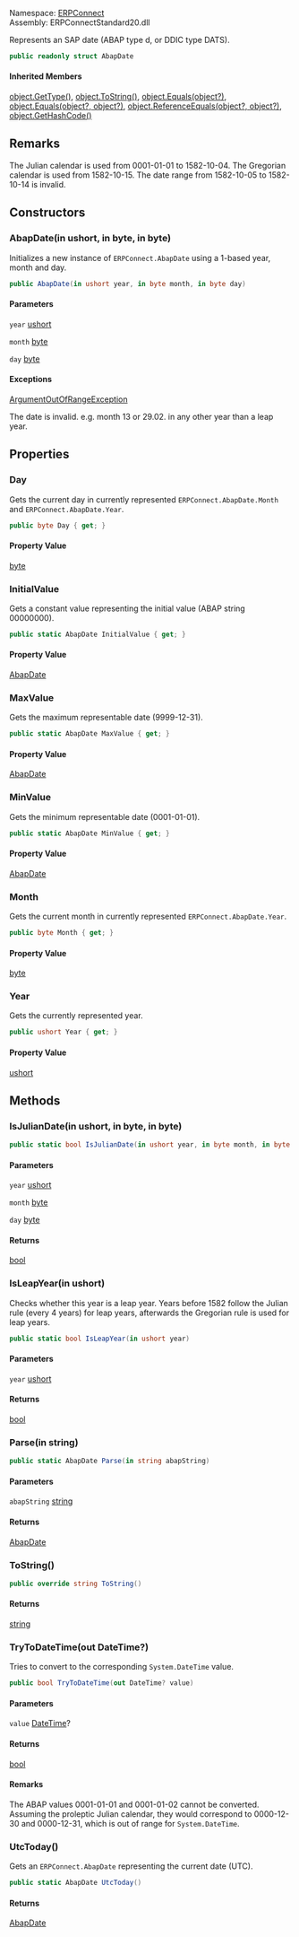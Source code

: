 Namespace: [ERPConnect](../)\
Assembly: ERPConnectStandard20.dll

Represents an SAP date (ABAP type d, or DDIC type DATS).

```csharp
public readonly struct AbapDate

```

#### Inherited Members

[object.GetType()](https://learn.microsoft.com/dotnet/api/system.object.gettype), [object.ToString()](https://learn.microsoft.com/dotnet/api/system.object.tostring), [object.Equals(object?)](<https://learn.microsoft.com/dotnet/api/system.object.equals#system-object-equals(system-object)>), [object.Equals(object?, object?)](<https://learn.microsoft.com/dotnet/api/system.object.equals#system-object-equals(system-object-system-object)>), [object.ReferenceEquals(object?, object?)](https://learn.microsoft.com/dotnet/api/system.object.referenceequals), [object.GetHashCode()](https://learn.microsoft.com/dotnet/api/system.object.gethashcode)

## Remarks

The Julian calendar is used from 0001-01-01 to 1582-10-04. The Gregorian calendar is used from 1582-10-15. The date range from 1582-10-05 to 1582-10-14 is invalid.

## Constructors

### AbapDate(in ushort, in byte, in byte)

Initializes a new instance of `ERPConnect.AbapDate` using a 1-based year, month and day.

```csharp
public AbapDate(in ushort year, in byte month, in byte day)

```

#### Parameters

`year` [ushort](https://learn.microsoft.com/dotnet/api/system.uint16)

`month` [byte](https://learn.microsoft.com/dotnet/api/system.byte)

`day` [byte](https://learn.microsoft.com/dotnet/api/system.byte)

#### Exceptions

[ArgumentOutOfRangeException](https://learn.microsoft.com/dotnet/api/system.argumentoutofrangeexception)

The date is invalid. e.g. month 13 or 29.02. in any other year than a leap year.

## Properties

### Day

Gets the current day in currently represented `ERPConnect.AbapDate.Month` and `ERPConnect.AbapDate.Year`.

```csharp
public byte Day { get; }

```

#### Property Value

[byte](https://learn.microsoft.com/dotnet/api/system.byte)

### InitialValue

Gets a constant value representing the initial value (ABAP string 00000000).

```csharp
public static AbapDate InitialValue { get; }

```

#### Property Value

[AbapDate](./)

### MaxValue

Gets the maximum representable date (9999-12-31).

```csharp
public static AbapDate MaxValue { get; }

```

#### Property Value

[AbapDate](./)

### MinValue

Gets the minimum representable date (0001-01-01).

```csharp
public static AbapDate MinValue { get; }

```

#### Property Value

[AbapDate](./)

### Month

Gets the current month in currently represented `ERPConnect.AbapDate.Year`.

```csharp
public byte Month { get; }

```

#### Property Value

[byte](https://learn.microsoft.com/dotnet/api/system.byte)

### Year

Gets the currently represented year.

```csharp
public ushort Year { get; }

```

#### Property Value

[ushort](https://learn.microsoft.com/dotnet/api/system.uint16)

## Methods

### IsJulianDate(in ushort, in byte, in byte)

```csharp
public static bool IsJulianDate(in ushort year, in byte month, in byte day)

```

#### Parameters

`year` [ushort](https://learn.microsoft.com/dotnet/api/system.uint16)

`month` [byte](https://learn.microsoft.com/dotnet/api/system.byte)

`day` [byte](https://learn.microsoft.com/dotnet/api/system.byte)

#### Returns

[bool](https://learn.microsoft.com/dotnet/api/system.boolean)

### IsLeapYear(in ushort)

Checks whether this year is a leap year. Years before 1582 follow the Julian rule (every 4 years) for leap years, afterwards the Gregorian rule is used for leap years.

```csharp
public static bool IsLeapYear(in ushort year)

```

#### Parameters

`year` [ushort](https://learn.microsoft.com/dotnet/api/system.uint16)

#### Returns

[bool](https://learn.microsoft.com/dotnet/api/system.boolean)

### Parse(in string)

```csharp
public static AbapDate Parse(in string abapString)

```

#### Parameters

`abapString` [string](https://learn.microsoft.com/dotnet/api/system.string)

#### Returns

[AbapDate](./)

### ToString()

```csharp
public override string ToString()

```

#### Returns

[string](https://learn.microsoft.com/dotnet/api/system.string)

### TryToDateTime(out DateTime?)

Tries to convert to the corresponding `System.DateTime` value.

```csharp
public bool TryToDateTime(out DateTime? value)

```

#### Parameters

`value` [DateTime](https://learn.microsoft.com/dotnet/api/system.datetime)?

#### Returns

[bool](https://learn.microsoft.com/dotnet/api/system.boolean)

#### Remarks

The ABAP values 0001-01-01 and 0001-01-02 cannot be converted. Assuming the proleptic Julian calendar, they would correspond to 0000-12-30 and 0000-12-31, which is out of range for `System.DateTime`.

### UtcToday()

Gets an `ERPConnect.AbapDate` representing the current date (UTC).

```csharp
public static AbapDate UtcToday()

```

#### Returns

[AbapDate](./)
